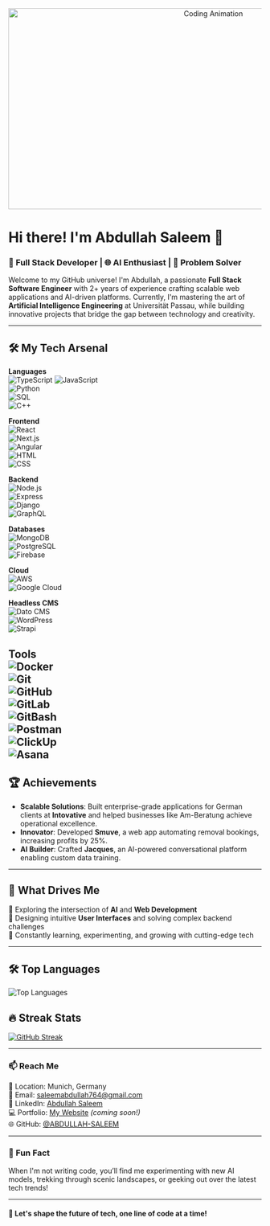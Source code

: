 <div align="center">
  <img src="https://i.giphy.com/jTNG3RF6EwbkpD4LZx.webp" alt="Coding Animation" width="800" height="400"/>
</div>

# Hi there! I'm Abdullah Saleem 👋  

### 🚀 Full Stack Developer | 🌐 AI Enthusiast | 🎨 Problem Solver  

Welcome to my GitHub universe! I'm Abdullah, a passionate **Full Stack Software Engineer** with 2+ years of experience crafting scalable web applications and AI-driven platforms. Currently, I'm mastering the art of **Artificial Intelligence Engineering** at Universität Passau, while building innovative projects that bridge the gap between technology and creativity.  

---

## 🛠️ My Tech Arsenal  
**Languages**  
![TypeScript](https://img.shields.io/badge/TypeScript-3178C6?logo=typescript&logoColor=fff)
![JavaScript](https://img.shields.io/badge/JavaScript-F7DF1E?logo=javascript&logoColor=000)  
![Python](https://img.shields.io/badge/Python-3776AB?logo=python&logoColor=fff)  
![SQL](https://img.shields.io/badge/SQL-336791?logo=postgresql&logoColor=fff)  
![C++](https://img.shields.io/badge/C++-00599C?logo=cplusplus&logoColor=fff)  

**Frontend**  
![React](https://img.shields.io/badge/React-61DAFB?logo=react&logoColor=000)  
![Next.js](https://img.shields.io/badge/Next.js-000000?logo=nextdotjs&logoColor=fff)  
![Angular](https://img.shields.io/badge/Angular-DD0031?logo=angular&logoColor=fff)  
![HTML](https://img.shields.io/badge/HTML-E34F26?logo=html5&logoColor=fff)  
![CSS](https://img.shields.io/badge/CSS-1572B6?logo=css3&logoColor=fff)  


**Backend**  
![Node.js](https://img.shields.io/badge/Node.js-339933?logo=node.js&logoColor=fff)  
![Express](https://img.shields.io/badge/Express-000000?logo=express&logoColor=fff)  
![Django](https://img.shields.io/badge/Django-092E20?logo=django&logoColor=fff)  
![GraphQL](https://img.shields.io/badge/GraphQL-E10098?logo=graphql&logoColor=fff)  

**Databases**  
![MongoDB](https://img.shields.io/badge/MongoDB-47A248?logo=mongodb&logoColor=fff)  
![PostgreSQL](https://img.shields.io/badge/PostgreSQL-4169E1?logo=postgresql&logoColor=fff)  
![Firebase](https://img.shields.io/badge/Firebase-FFCA28?logo=firebase&logoColor=000)  

**Cloud**  
![AWS](https://img.shields.io/badge/AWS-232F3E?logo=amazon-aws&logoColor=fff)  
![Google Cloud](https://img.shields.io/badge/Google%20Cloud-4285F4?logo=google-cloud&logoColor=fff)  

**Headless CMS**  
![Dato CMS](https://img.shields.io/badge/DatoCMS-FF7751?logo=datocms&logoColor=fff)  
![WordPress](https://img.shields.io/badge/WordPress-21759B?logo=wordpress&logoColor=fff)  
![Strapi](https://img.shields.io/badge/Strapi-2F2E8B?logo=strapi&logoColor=fff)  

**Tools**  
![Docker](https://img.shields.io/badge/Docker-2496ED?logo=docker&logoColor=fff)  
![Git](https://img.shields.io/badge/Git-F05032?logo=git&logoColor=fff)  
![GitHub](https://img.shields.io/badge/GitHub-181717?logo=github&logoColor=fff)  
![GitLab](https://img.shields.io/badge/GitLab-FC6D26?logo=gitlab&logoColor=fff)  
![GitBash](https://img.shields.io/badge/GitBash-4A4A4A?logo=git&logoColor=fff)  
![Postman](https://img.shields.io/badge/Postman-FF6C37?logo=postman&logoColor=fff)  
![ClickUp](https://img.shields.io/badge/ClickUp-7B68EE?logo=clickup&logoColor=fff)  
![Asana](https://img.shields.io/badge/Asana-F06A6A?logo=asana&logoColor=fff)  
---

## 🏆 Achievements  

- **Scalable Solutions**: Built enterprise-grade applications for German clients at **Intovative** and helped businesses like Am-Beratung achieve operational excellence.  
- **Innovator**: Developed **Smuve**, a web app automating removal bookings, increasing profits by 25%.  
- **AI Builder**: Crafted **Jacques**, an AI-powered conversational platform enabling custom data training.  

---

## 🎯 What Drives Me  

🌟 Exploring the intersection of **AI** and **Web Development**  
🌟 Designing intuitive **User Interfaces** and solving complex backend challenges  
🌟 Constantly learning, experimenting, and growing with cutting-edge tech  

---

## 🛠️ Top Languages  
![Top Languages](https://github-readme-stats.vercel.app/api/top-langs/?username=ABDULLAH-SALEEM&layout=compact&theme=tokyonight&count_private=true)

## 🔥 Streak Stats  
[![GitHub Streak](https://github-readme-streak-stats.herokuapp.com/?user=ABDULLAH-SALEEM&theme=tokyonight&count_private=true)](https://git.io/streak-stats)

---

### 📫 Reach Me  

📍 Location: Munich, Germany  
📧 Email: [saleemabdullah764@gmail.com](mailto:saleemabdullah764@gmail.com)  
🔗 LinkedIn: [Abdullah Saleem](https://www.linkedin.com/in/abdullah-saleem-50a632225/)  
💻 Portfolio: [My Website](#) *(coming soon!)*  
🌐 GitHub: [@ABDULLAH-SALEEM](https://github.com/ABDULLAH-SALEEM)  

---

### 🌟 Fun Fact  

When I'm not writing code, you’ll find me experimenting with new AI models, trekking through scenic landscapes, or geeking out over the latest tech trends!  

---  

#### 🚀 Let's shape the future of tech, one line of code at a time!  
